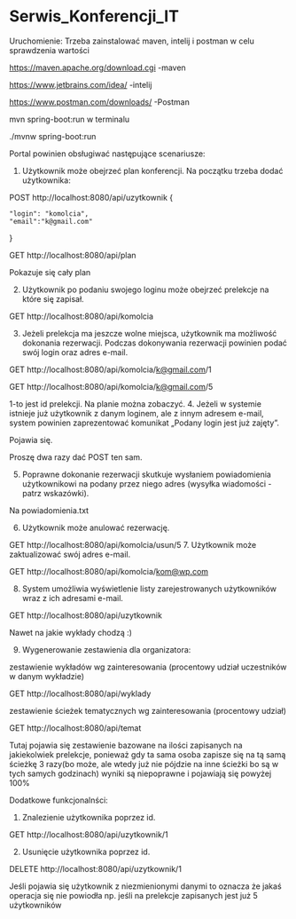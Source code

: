 # Serwis_Konferencji_IT
Uruchomienie:
Trzeba zainstalować maven, intelij i postman w celu sprawdzenia wartości


 https://maven.apache.org/download.cgi -maven

https://www.jetbrains.com/idea/ -intelij

https://www.postman.com/downloads/ -Postman

mvn spring-boot:run w terminalu

./mvnw spring-boot:run

Portal powinien obsługiwać następujące scenariusze:
1. Użytkownik może obejrzeć plan konferencji. 
Na początku trzeba dodać użytkownika:


POST http://localhost:8080/api/uzytkownik
{

    "login": "komolcia", 
    "email":"k@gmail.com"
   
}

GET http://localhost:8080/api/plan

Pokazuje się cały plan

2. Użytkownik po podaniu swojego loginu może obejrzeć prelekcje na które się zapisał. 

GET http://localhost:8080/api/komolcia

3. Jeżeli prelekcja ma jeszcze wolne miejsca, użytkownik ma możliwość dokonania rezerwacji. Podczas dokonywania rezerwacji powinien podać swój login oraz adres e-mail.

GET http://localhost:8080/api/komolcia/k@gmail.com/1

GET http://localhost:8080/api/komolcia/k@gmail.com/5

1-to jest id prelekcji. Na planie można zobaczyć.
4. Jeżeli w systemie istnieje już użytkownik z danym loginem, ale z innym adresem e-mail, system powinien zaprezentować komunikat „Podany login jest już zajęty”.

Pojawia się.

Proszę dwa razy dać POST ten sam.

5. Poprawne dokonanie rezerwacji skutkuje wysłaniem powiadomienia użytkownikowi na podany przez niego adres (wysyłka wiadomości - patrz wskazówki). 

Na powiadomienia.txt

6. Użytkownik może anulować rezerwację. 

GET http://localhost:8080/api/komolcia/usun/5
7. Użytkownik może zaktualizować swój adres e-mail. 

GET http://localhost:8080/api/komolcia/kom@wp.com

8. System umożliwia wyświetlenie listy zarejestrowanych użytkowników wraz z ich adresami e-mail. 

GET http://localhost:8080/api/uzytkownik

Nawet na jakie wykłady chodzą :)

9. Wygenerowanie zestawienia dla organizatora:

zestawienie wykładów wg zainteresowania (procentowy udział uczestników w danym wykładzie)

GET http://localhost:8080/api/wyklady

zestawienie ścieżek tematycznych wg zainteresowania (procentowy udział)
    
GET http://localhost:8080/api/temat

Tutaj pojawia się zestawienie bazowane na ilości zapisanych na jakiekolwiek prelekcje, ponieważ gdy ta sama osoba zapisze się na tą samą ścieżkę 3 razy(bo może, ale wtedy już nie pójdzie na inne ścieżki bo są w tych samych godzinach) wyniki są niepoprawne i pojawiają się powyżej 100%

Dodatkowe funkcjonalnści:
1. Znalezienie użytkownika poprzez id.

GET http://localhost:8080/api/uzytkownik/1

2. Usunięcie użytkownika poprzez id.

DELETE http://localhost:8080/api/uzytkownik/1


Jeśli pojawia się użytkownik z niezmienionymi danymi to oznacza że jakaś operacja się nie powiodła np. jeśli na prelekcje zapisanych jest już 5 użytkowników